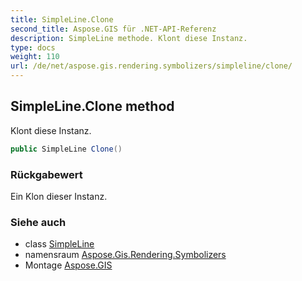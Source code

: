 ```yaml
---
title: SimpleLine.Clone
second_title: Aspose.GIS für .NET-API-Referenz
description: SimpleLine methode. Klont diese Instanz.
type: docs
weight: 110
url: /de/net/aspose.gis.rendering.symbolizers/simpleline/clone/
---
```

## SimpleLine.Clone method

Klont diese Instanz.

```csharp
public SimpleLine Clone()
```

### Rückgabewert

Ein Klon dieser Instanz.

### Siehe auch

* class [SimpleLine](../)
* namensraum [Aspose.Gis.Rendering.Symbolizers](../../simpleline/)
* Montage [Aspose.GIS](../../../)



